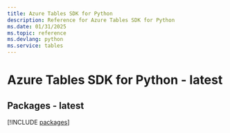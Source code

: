 ```yaml
---
title: Azure Tables SDK for Python
description: Reference for Azure Tables SDK for Python
ms.date: 01/31/2025
ms.topic: reference
ms.devlang: python
ms.service: tables
---
```

# Azure Tables SDK for Python - latest
## Packages - latest
[!INCLUDE [packages](tables-index.md)]
